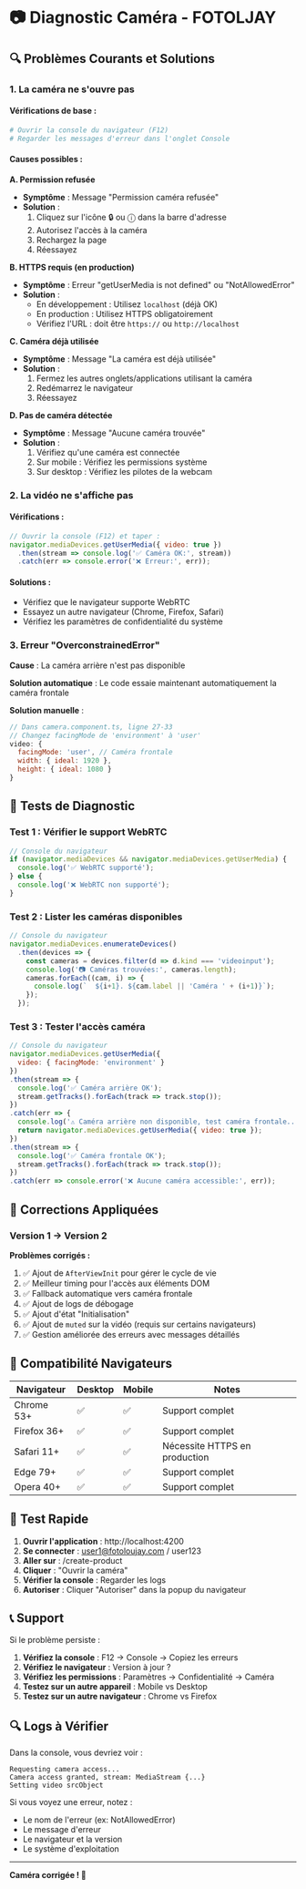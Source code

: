 # 📷 Diagnostic Caméra - FOTOLJAY

## 🔍 Problèmes Courants et Solutions

### 1. La caméra ne s'ouvre pas

#### Vérifications de base :
```bash
# Ouvrir la console du navigateur (F12)
# Regarder les messages d'erreur dans l'onglet Console
```

#### Causes possibles :

**A. Permission refusée**
- **Symptôme** : Message "Permission caméra refusée"
- **Solution** :
  1. Cliquez sur l'icône 🔒 ou ⓘ dans la barre d'adresse
  2. Autorisez l'accès à la caméra
  3. Rechargez la page
  4. Réessayez

**B. HTTPS requis (en production)**
- **Symptôme** : Erreur "getUserMedia is not defined" ou "NotAllowedError"
- **Solution** :
  - En développement : Utilisez `localhost` (déjà OK)
  - En production : Utilisez HTTPS obligatoirement
  - Vérifiez l'URL : doit être `https://` ou `http://localhost`

**C. Caméra déjà utilisée**
- **Symptôme** : Message "La caméra est déjà utilisée"
- **Solution** :
  1. Fermez les autres onglets/applications utilisant la caméra
  2. Redémarrez le navigateur
  3. Réessayez

**D. Pas de caméra détectée**
- **Symptôme** : Message "Aucune caméra trouvée"
- **Solution** :
  1. Vérifiez qu'une caméra est connectée
  2. Sur mobile : Vérifiez les permissions système
  3. Sur desktop : Vérifiez les pilotes de la webcam

### 2. La vidéo ne s'affiche pas

#### Vérifications :
```javascript
// Ouvrir la console (F12) et taper :
navigator.mediaDevices.getUserMedia({ video: true })
  .then(stream => console.log('✅ Caméra OK:', stream))
  .catch(err => console.error('❌ Erreur:', err));
```

#### Solutions :
- Vérifiez que le navigateur supporte WebRTC
- Essayez un autre navigateur (Chrome, Firefox, Safari)
- Vérifiez les paramètres de confidentialité du système

### 3. Erreur "OverconstrainedError"

**Cause** : La caméra arrière n'est pas disponible

**Solution automatique** : Le code essaie maintenant automatiquement la caméra frontale

**Solution manuelle** :
```javascript
// Dans camera.component.ts, ligne 27-33
// Changez facingMode de 'environment' à 'user'
video: {
  facingMode: 'user', // Caméra frontale
  width: { ideal: 1920 },
  height: { ideal: 1080 }
}
```

## 🧪 Tests de Diagnostic

### Test 1 : Vérifier le support WebRTC
```javascript
// Console du navigateur
if (navigator.mediaDevices && navigator.mediaDevices.getUserMedia) {
  console.log('✅ WebRTC supporté');
} else {
  console.log('❌ WebRTC non supporté');
}
```

### Test 2 : Lister les caméras disponibles
```javascript
// Console du navigateur
navigator.mediaDevices.enumerateDevices()
  .then(devices => {
    const cameras = devices.filter(d => d.kind === 'videoinput');
    console.log('📷 Caméras trouvées:', cameras.length);
    cameras.forEach((cam, i) => {
      console.log(`  ${i+1}. ${cam.label || 'Caméra ' + (i+1)}`);
    });
  });
```

### Test 3 : Tester l'accès caméra
```javascript
// Console du navigateur
navigator.mediaDevices.getUserMedia({ 
  video: { facingMode: 'environment' } 
})
.then(stream => {
  console.log('✅ Caméra arrière OK');
  stream.getTracks().forEach(track => track.stop());
})
.catch(err => {
  console.log('⚠️ Caméra arrière non disponible, test caméra frontale...');
  return navigator.mediaDevices.getUserMedia({ video: true });
})
.then(stream => {
  console.log('✅ Caméra frontale OK');
  stream.getTracks().forEach(track => track.stop());
})
.catch(err => console.error('❌ Aucune caméra accessible:', err));
```

## 🔧 Corrections Appliquées

### Version 1 → Version 2

**Problèmes corrigés :**
1. ✅ Ajout de `AfterViewInit` pour gérer le cycle de vie
2. ✅ Meilleur timing pour l'accès aux éléments DOM
3. ✅ Fallback automatique vers caméra frontale
4. ✅ Ajout de logs de débogage
5. ✅ Ajout d'état "Initialisation"
6. ✅ Ajout de `muted` sur la vidéo (requis sur certains navigateurs)
7. ✅ Gestion améliorée des erreurs avec messages détaillés

## 📱 Compatibilité Navigateurs

| Navigateur | Desktop | Mobile | Notes |
|------------|---------|--------|-------|
| Chrome 53+ | ✅ | ✅ | Support complet |
| Firefox 36+ | ✅ | ✅ | Support complet |
| Safari 11+ | ✅ | ✅ | Nécessite HTTPS en production |
| Edge 79+ | ✅ | ✅ | Support complet |
| Opera 40+ | ✅ | ✅ | Support complet |

## 🚀 Test Rapide

1. **Ouvrir l'application** : http://localhost:4200
2. **Se connecter** : user1@fotoloujay.com / user123
3. **Aller sur** : /create-product
4. **Cliquer** : "Ouvrir la caméra"
5. **Vérifier la console** : Regarder les logs
6. **Autoriser** : Cliquer "Autoriser" dans la popup du navigateur

## 📞 Support

Si le problème persiste :

1. **Vérifiez la console** : F12 → Console → Copiez les erreurs
2. **Vérifiez le navigateur** : Version à jour ?
3. **Vérifiez les permissions** : Paramètres → Confidentialité → Caméra
4. **Testez sur un autre appareil** : Mobile vs Desktop
5. **Testez sur un autre navigateur** : Chrome vs Firefox

## 🔍 Logs à Vérifier

Dans la console, vous devriez voir :
```
Requesting camera access...
Camera access granted, stream: MediaStream {...}
Setting video srcObject
```

Si vous voyez une erreur, notez :
- Le nom de l'erreur (ex: NotAllowedError)
- Le message d'erreur
- Le navigateur et la version
- Le système d'exploitation

---

**Caméra corrigée ! 📸**